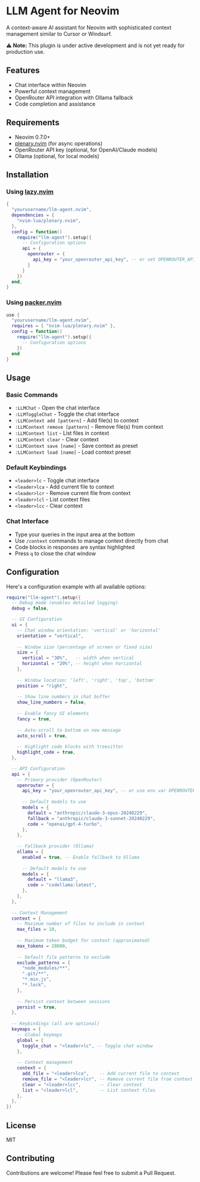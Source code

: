 # LLM Agent for Neovim

A context-aware AI assistant for Neovim with sophisticated context management similar to Cursor or Windsurf.

⚠️ **Note:** This plugin is under active development and is not yet ready for production use.

## Features

- Chat interface within Neovim
- Powerful context management
- OpenRouter API integration with Ollama fallback
- Code completion and assistance

## Requirements

- Neovim 0.7.0+
- [plenary.nvim](https://github.com/nvim-lua/plenary.nvim) (for async operations)
- OpenRouter API key (optional, for OpenAI/Claude models)
- Ollama (optional, for local models)

## Installation

### Using [lazy.nvim](https://github.com/folke/lazy.nvim)

```lua
{
  "yourusername/llm-agent.nvim",
  dependencies = {
    "nvim-lua/plenary.nvim",
  },
  config = function()
    require("llm-agent").setup({
      -- Configuration options
      api = {
        openrouter = {
          api_key = "your_openrouter_api_key", -- or set OPENROUTER_API_KEY env var
        }
      }
    })
  end,
}
```

### Using [packer.nvim](https://github.com/wbthomason/packer.nvim)

```lua
use {
  "yourusername/llm-agent.nvim",
  requires = { "nvim-lua/plenary.nvim" },
  config = function()
    require("llm-agent").setup({
      -- Configuration options
    })
  end
}
```

## Usage

### Basic Commands

- `:LLMChat` - Open the chat interface
- `:LLMToggleChat` - Toggle the chat interface
- `:LLMContext add [pattern]` - Add file(s) to context
- `:LLMContext remove [pattern]` - Remove file(s) from context
- `:LLMContext list` - List files in context
- `:LLMContext clear` - Clear context
- `:LLMContext save [name]` - Save context as preset
- `:LLMContext load [name]` - Load context preset

### Default Keybindings

- `<leader>lc` - Toggle chat interface
- `<leader>lca` - Add current file to context
- `<leader>lcr` - Remove current file from context
- `<leader>lcl` - List context files
- `<leader>lcc` - Clear context

### Chat Interface

- Type your queries in the input area at the bottom
- Use `/context` commands to manage context directly from chat
- Code blocks in responses are syntax highlighted
- Press `q` to close the chat window

## Configuration

Here's a configuration example with all available options:

```lua
require("llm-agent").setup({
  -- Debug mode (enables detailed logging)
  debug = false,

  -- UI Configuration
  ui = {
    -- Chat window orientation: 'vertical' or 'horizontal'
    orientation = "vertical",
    
    -- Window size (percentage of screen or fixed size)
    size = {
      vertical = "30%",   -- width when vertical
      horizontal = "20%", -- height when horizontal
    },
    
    -- Window location: 'left', 'right', 'top', 'bottom'
    position = "right",
    
    -- Show line numbers in chat buffer
    show_line_numbers = false,
    
    -- Enable fancy UI elements
    fancy = true,
    
    -- Auto-scroll to bottom on new message
    auto_scroll = true,
    
    -- Highlight code blocks with treesitter
    highlight_code = true,
  },

  -- API Configuration
  api = {
    -- Primary provider (OpenRouter)
    openrouter = {
      api_key = "your_openrouter_api_key", -- or use env var OPENROUTER_API_KEY
      
      -- Default models to use
      models = {
        default = "anthropic/claude-3-opus-20240229",
        fallback = "anthropic/claude-3-sonnet-20240229",
        code = "openai/gpt-4-turbo",
      },
    },
    
    -- Fallback provider (Ollama)
    ollama = {
      enabled = true, -- Enable fallback to Ollama
      
      -- Default models to use
      models = {
        default = "llama3",
        code = "codellama:latest",
      },
    },
  },
  
  -- Context Management
  context = {
    -- Maximum number of files to include in context
    max_files = 10,
    
    -- Maximum token budget for context (approximated)
    max_tokens = 28000,
    
    -- Default file patterns to exclude
    exclude_patterns = {
      "node_modules/**",
      ".git/**",
      "*.min.js",
      "*.lock",
    },
    
    -- Persist context between sessions
    persist = true,
  },
  
  -- Keybindings (all are optional)
  keymaps = {
    -- Global keymaps
    global = {
      toggle_chat = "<leader>lc", -- Toggle chat window
    },
    
    -- Context management
    context = {
      add_file = "<leader>lca",    -- Add current file to context
      remove_file = "<leader>lcr", -- Remove current file from context
      clear = "<leader>lcc",       -- Clear context
      list = "<leader>lcl",        -- List context files
    },
  },
})
```

## License

MIT

## Contributing

Contributions are welcome! Please feel free to submit a Pull Request.
